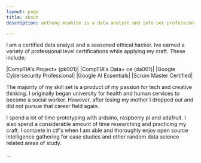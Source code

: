 ```yaml
---
layout: page
title: about
description: anthony mcwhite is a data analyst and info-sec professional. 

---
```


I am a certified data analyst and a seasoned ethical hacker. Ive earned a variety
of professional level certifications while applying my craft. These include; 

|CompTIA's Project+ (pk001)|
|CompTIA's Data+ ce (da001)|
|Google Cybersecurity Professional|
|Google AI Essentials|
|Scrum Master Certified|

The majority of my skill set is a product of my passion for tech and creative thinking.
I originally began university for health and human services to become a social worker.
However, after losing my mother I dropped out and did not pursue that career field again.

I spend a lot of time prototyping with arduino, raspberry pi and adafruit. I also spend a 
considerable amount of time researching and practicing my craft. I compete in ctf's when
I am able and thoroughly enjoy open source intelligence gathering for case studies
and other random data science related areas of study. 

...
         
